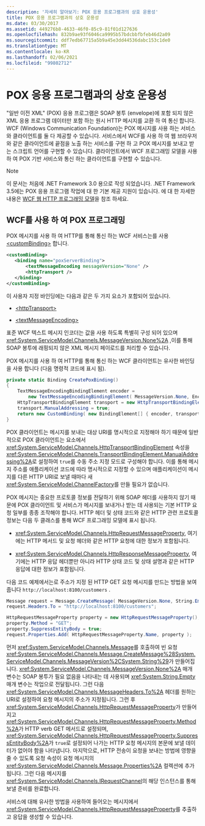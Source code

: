 ```yaml
---
description: '자세히 알아보기: POX 응용 프로그램과의 상호 운용성'
title: POX 응용 프로그램과의 상호 운용성
ms.date: 03/30/2017
ms.assetid: 449276b8-4633-46f0-85c9-81f01d127636
ms.openlocfilehash: 832b9ae93f6046ca9995b57bdcbbfbfeb46d2a09
ms.sourcegitcommit: ddf7edb67715a5b9a45e3dd44536dabc153c1de0
ms.translationtype: MT
ms.contentlocale: ko-KR
ms.lasthandoff: 02/06/2021
ms.locfileid: "99802712"
---
```

# <a name="interoperability-with-pox-applications"></a>POX 응용 프로그램과의 상호 운용성

"일반 이전 XML" (POX) 응용 프로그램은 SOAP 봉투 (envelope)에 포함 되지 않은 XML 응용 프로그램 데이터만 포함 하는 원시 HTTP 메시지를 교환 하 여 통신 합니다. WCF (Windows Communication Foundation)는 POX 메시지를 사용 하는 서비스와 클라이언트를 둘 다 제공할 수 있습니다. 서비스에서 WCF를 사용 하 여 웹 브라우저와 같은 클라이언트에 끝점을 노출 하는 서비스를 구현 하 고 POX 메시지를 보내고 받는 스크립트 언어를 구현할 수 있습니다. 클라이언트에서 WCF 프로그래밍 모델을 사용 하 여 POX 기반 서비스와 통신 하는 클라이언트를 구현할 수 있습니다.  
  
> [!NOTE]
> 이 문서는 처음에 .NET Framework 3.0 용으로 작성 되었습니다.  .NET Framework 3.5에는 POX 응용 프로그램 작업에 대 한 기본 제공 지원이 있습니다. 에 대 한 자세한 내용은 [WCF 웹 HTTP 프로그래밍 모델](wcf-web-http-programming-model.md)을 참조 하세요.
  
## <a name="pox-programming-with-wcf"></a>WCF를 사용 하 여 POX 프로그래밍

POX 메시지를 사용 하 여 HTTP를 통해 통신 하는 WCF 서비스는를 사용 [\<customBinding>](../../configure-apps/file-schema/wcf/custombinding.md) 합니다.

```xml
<customBinding>
   <binding name="poxServerBinding">
       <textMessageEncoding messageVersion="None" />
       <httpTransport />
   </binding>
</customBinding>
```

이 사용자 지정 바인딩에는 다음과 같은 두 가지 요소가 포함되어 있습니다.

- [\<httpTransport>](../../configure-apps/file-schema/wcf/httptransport.md)

- [\<textMessageEncoding>](../../configure-apps/file-schema/wcf/textmessageencoding.md)

표준 WCF 텍스트 메시지 인코더는 값을 사용 하도록 특별히 구성 되어 있으며 <xref:System.ServiceModel.Channels.MessageVersion.None%2A> ,이를 통해 SOAP 봉투에 래핑되지 않은 XML 메시지 페이로드를 처리할 수 있습니다.

POX 메시지를 사용 하 여 HTTP를 통해 통신 하는 WCF 클라이언트는 유사한 바인딩을 사용 합니다 (다음 명령적 코드에 표시 됨).

```csharp
private static Binding CreatePoxBinding()
{
    TextMessageEncodingBindingElement encoder =
        new TextMessageEncodingBindingElement( MessageVersion.None, Encoding.UTF8 );
    HttpTransportBindingElement transport = new HttpTransportBindingElement();
    transport.ManualAddressing = true;
    return new CustomBinding( new BindingElement[] { encoder, transport } );
}
```

POX 클라이언트는 메시지를 보내는 대상 URI를 명시적으로 지정해야 하기 때문에 일반적으로 POX 클라이언트는 요소에서 <xref:System.ServiceModel.Channels.HttpTransportBindingElement> 속성을 <xref:System.ServiceModel.Channels.TransportBindingElement.ManualAddressing%2A>로 설정하여 `true`를 수동 주소 지정 모드로 구성해야 합니다. 이를 통해 메시지 주소를 애플리케이션 코드에 따라 명시적으로 지정할 수 있으며 애플리케이션이 메시지를 다른 HTTP URI로 보낼 때마다 새 <xref:System.ServiceModel.ChannelFactory>를 만들 필요가 없습니다.

POX 메시지는 중요한 프로토콜 정보를 전달하기 위해 SOAP 헤더를 사용하지 않기 때문에 POX 클라이언트 및 서비스가 메시지를 보내거나 받는 데 사용되는 기본 HTTP 요청 일부를 종종 조작해야 합니다. HTTP 헤더 및 상태 코드와 같은 HTTP 관련 프로토콜 정보는 다음 두 클래스를 통해 WCF 프로그래밍 모델에 표시 됩니다.

- <xref:System.ServiceModel.Channels.HttpRequestMessageProperty>, 여기에는 HTTP 메서드 및 요청 헤더와 같은 HTTP 요청에 대한 정보가 포함됩니다.

- <xref:System.ServiceModel.Channels.HttpResponseMessageProperty>, 여기에는 HTTP 응답 헤더뿐만 아니라 HTTP 상태 코드 및 상태 설명과 같은 HTTP 응답에 대한 정보가 포함됩니다.
  
다음 코드 예제에서는로 주소가 지정 된 HTTP GET 요청 메시지를 만드는 방법을 보여 줍니다 `http://localhost:8100/customers` .

```csharp
Message request = Message.CreateMessage( MessageVersion.None, String.Empty );
request.Headers.To = "http://localhost:8100/customers";

HttpRequestMessageProperty property = new HttpRequestMessageProperty();
property.Method = "GET";
property.SuppressEntityBody = true;
request.Properties.Add( HttpRequestMessageProperty.Name, property );
```

먼저 <xref:System.ServiceModel.Channels.Message>를 호출하여 빈 요청 <xref:System.ServiceModel.Channels.Message.CreateMessage%28System.ServiceModel.Channels.MessageVersion%2CSystem.String%29>가 만들어집니다. <xref:System.ServiceModel.Channels.MessageVersion.None%2A> 매개 변수는 SOAP 봉투가 필요 없음을 나타내는 데 사용되며 <xref:System.String.Empty> 매개 변수는 작업으로 전달됩니다. 그런 다음 <xref:System.ServiceModel.Channels.MessageHeaders.To%2A> 헤더를 원하는 URI로 설정하여 요청 메시지의 주소가 지정됩니다. 그런 후 <xref:System.ServiceModel.Channels.HttpRequestMessageProperty>가 만들어지고 <xref:System.ServiceModel.Channels.HttpRequestMessageProperty.Method%2A>가 HTTP verb GET 메서드로 설정되며, <xref:System.ServiceModel.Channels.HttpRequestMessageProperty.SuppressEntityBody%2A>가 `true`로 설정되어 나가는 HTTP 요청 메시지의 본문에 보낼 데이터가 없어야 함을 나타냅니다. 마지막으로, HTTP 전송이 요청을 보내는 방법에 영향을 줄 수 있도록 요청 속성이 요청 메시지의 <xref:System.ServiceModel.Channels.Message.Properties%2A> 컬렉션에 추가됩니다. 그런 다음 메시지를 <xref:System.ServiceModel.Channels.IRequestChannel>의 해당 인스턴스를 통해 보낼 준비를 완료합니다.

서비스에 대해 유사한 방법을 사용하여 들어오는 메시지에서 <xref:System.ServiceModel.Channels.HttpRequestMessageProperty>를 추출하고 응답을 생성할 수 있습니다.

